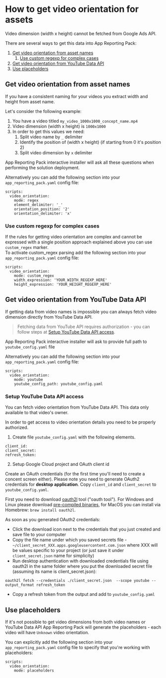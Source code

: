 # How to get video orientation for assets

Video dimension (width x height) cannot be fetched from Google Ads API.

There are several ways to get this data into App Reporting Pack:
1. [Get video orientation from asset names](#get-video-orientation-from-asset-names)
    1. [Use custom regexp for complex cases](#use-custom-regexp-for-complex-cases)
1. [Get video orientation from YouTube Data API](#get-video-orientation-from-youtube-data-api)
1. [Use placeholders](#use-placeholders)

## Get video orientation from asset names

If you have a consistent naming for your videos you extract width and height
from asset name.

Let's consider the following example:

1. You have a video titled  `my_video_1000x1000_concept_name.mp4`
2. Video dimension (width x height) is `1000x1000`
3. In order to get this values we need:
    1. Split video name by `_` delimiter
    2. Identify the position of (width x height) (if starting from 0 it's position 2)
    3. Split video dimension by `x` delimiter

App Reporting Pack interactive installer will ask all these questions when performing
the solution deployment.

Alternatively you can add the following section into your `app_reporting_pack.yaml` config file:

```
scripts:
  video_orientation:
    mode: regex
    element_delimiter: '_'
    orientation_position: '2'
    orientation_delimiter: 'x'
```

### Use custom regexp for complex cases

If the rules for getting video orientation are complex and cannot be expressed
with a single position approach explained above you can use `custom_regex` marker.\
To activate custom_regex parsing add the following section into your `app_reporting_pack.yaml` config file:

```
scripts:
  video_orientation:
    mode: custom_regex
    width_expression: 'YOUR_WIDTH_REGEXP_HERE'
    height_expression: 'YOUR_HEIGHT_REGEXP_HERE'
```

## Get video orientation from YouTube Data API

If getting data from video names is impossible you can always fetch video dimension
directly from YouTube Data API.
> Fetching data from YouTube API requires authorization - you can follow steps at
> [Setup YouTube Data API access](#setup-youtube-data-api-access).

App Reporting Pack interactive installer will ask to provide full path to `youtube_config.yaml` file

Alternatively you can add the following section into your `app_reporting_pack.yaml` config file:

```
scripts:
  video_orientation:
    mode: youtube
    youtube_config_path: youtube_config.yaml
```

### Setup YouTube Data API access

You can fetch video orientation from YouTube Data API.
This data only available to that video's owner.

In order to get access to video orientation details you need to be properly authorized.

1. Create file `youtube_config.yaml` with the following elements.

```
client_id:
client_secret:
refresh_token:
```

2. Setup Google Cloud project and OAuth client id

Create an OAuth credentials (for the first time you'll need to create a concent screen either).
Please note you need to generate OAuth2 credentials for **desktop application**.
Copy `client_id` and `client_secret` to `youtube_config.yaml`.


First you need to download [oauth2l](https://github.com/google/oauth2l) tool ("oauth tool").
For Windows and Linux please download [pre-compiled binaries](https://github.com/google/oauth2l#pre-compiled-binaries),
for MacOS you can install via Homebrew: `brew install oauth2l`.

As soon as you generated OAuth2 credentials:
* Click the download icon next to the credentials that you just created and save file to your computer
* Copy the file name under which you saved secrets file -
`~/client_secret_XXX.apps.googleusercontent.com.json` where XXX will be values specific to your project
(or just save it under `client_secret.json` name for simplicity)
* Run desktop authentication with downloaded credentials file using oauth2l in the same folder where you put the downloaded secret file (assuming its name is client_secret.json):
```
oauth2l fetch --credentials ./client_secret.json  --scope youtube --output_format refresh_token
```
* Copy a refresh token from the output and add to `youtube_config.yaml`


## Use placeholders

If it's not possible to get video dimensions from both video names or YouTube Data API
App Reporting Pack will generate the placeholders - each video will have `Unknown`
video orientation.

You can explicitly add the following section into your `app_reporting_pack.yaml` config file to specify that you're working with placeholders:

```
scripts:
  video_orientation:
    mode: placeholders
```
